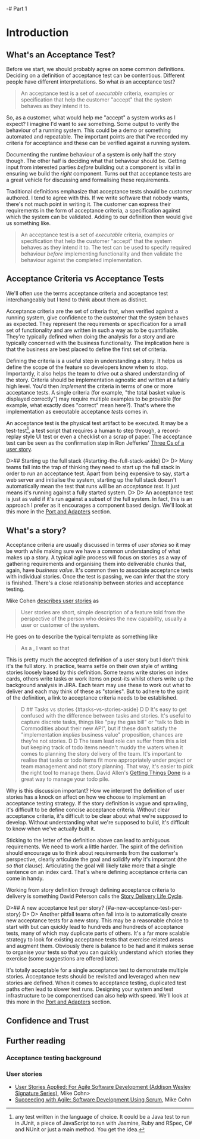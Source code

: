 -# Part 1

# Introduction


## What's an Acceptance Test?

Before we start, we should probably agree on some common definitions. Deciding on a definition of acceptance test can be contentious. Different people have different interpretations. So what _is_ an acceptance test?

> An acceptance test is a set of _executable_ criteria, examples or specification that help the customer "accept" that the system behaves as they intend it to.

So, as a customer, what would help me "accept" a system works as I expect? I imagine I'd want to _see_ something. Some output to verify the behaviour of a running system. This could be a demo or something automated and repeatable. The important points are that I've recorded my criteria for acceptance and these can be verified against a running system.

Documenting the runtime behaviour of a system is only half the story though. The other half is deciding what that behaviour should be. Getting input from interested parties _before_ building out a component is vital in ensuring we build the _right_ component. Turns out that acceptance tests are a great vehicle for discussing amd formalising these requirements.

Traditional definitions emphasize that acceptance tests should be customer authored. I tend to agree with this. If we write software that nobody wants, there's not much point in writing it. The customer can express their requirements in the form of acceptance criteria, a specification against which the system can be validated. Adding to our definition then would give us something like.

>  An acceptance test is a set of _executable_ criteria, examples or specification that help the customer "accept" that the system behaves as they intend it to. The test can be used to specify required behaviour _before_ implementing functionality and then validate the behaviour against the completed implementation.


## Acceptance Criteria vs Acceptance Tests

We'll often use the terms acceptance criteria and acceptance test interchangeably but I tend to think about them as distinct.

Acceptance criteria are the set of criteria that, when verified against a running system, give confidence to the customer that the system behaves as expected. They represent the requirements or specification for a small set of functionality and are written in such a way as to be quantifiable. They're typically defined when doing the analysis for a story and are typically concerned with the business functionality. The implication here is that the business are best placed to define the first set of criteria.

Defining the criteria is a useful step in understanding a story. It helps us define the scope of the feature so developers know when to stop. Importantly, it also helps the team to drive out a shared understanding of the story. Criteria should be implementation agnostic and written at a fairly high level. You'd then _implement_ the criteria in terms of one or more acceptance tests. A single criteria (for example, "the total basket value is displayed correctly") may require multiple examples to be provable (for example, what exactly does "correct" mean here?). That's where the implementation as executable acceptance _tests_ comes in.

An acceptance test is the physical test artifact to be executed. It may be a test-test[^test-test], a test script that requires a human to step through, a record-replay style UI test or even a checklist on a scrap of paper. The acceptance test can be seen as the confirmation step in Ron Jefferies' [Three Cs of a user story](http://xprogramming.com/articles/expcardconversationconfirmation/).

[^test-test]: any test written in the language of choice. It could be a Java test to run in JUnit, a piece of JavaScript to run with Jasmine, Ruby and RSpec, C# and NUnit or just a main method. You get the idea.




D>## Starting up the full stack {#starting-the-full-stack-aside}
D>
D> Many teams fall into the trap of thinking they need to start up the full stack in order to run an acceptance test. Apart from being expensive to say, start a web server and initialise the system, starting up the full stack doesn't automatically mean the test that runs will be an _acceptance test_. It just means it's running against a fully started system.
D>
D> An acceptance test is just as valid if it's run against a subset of the full system. In fact, this is an approach I prefer as it encourages a component based design. We'll look at this more in the [Port and Adapters](#ports-and-adapters) section.

## What's a story?

Acceptance criteria are usually discussed in terms of _user stories_ so it may be worth while making sure we have a common understanding of what makes up a story. A typical agile process will focus on stories as a way of gathering requirements and organising them into deliverable chunks that, again, have _business value_. It's common then to associate acceptance tests with individual stories. Once the test is passing, we can infer that the story is finished. There's a close relationship between stories and acceptance testing.

Mike Cohen [describes user stories](http://www.mountaingoatsoftware.com/topics/user-stories) as

> User stories are short, simple description of a feature told from the perspective of the person who desires the new capability, usually a user or customer of the system.

He goes on to describe the typical template as something like

> As a <type of user>, I want <some goal> so that <some reason>

This is pretty much the accepted definition of a user story but I don't think it's the full story. In practice, teams settle on their own style of writing stories loosely based by this definition. Some teams write stories on index cards, others write tasks or work items on post-its whilst others write up the background analysis in JIRA. Each team may use these to work out what to deliver and each may think of these as "stories". But to adhere to the spirit of the definition, a link to acceptance criteria needs to be established.

>D ## Tasks vs stories {#tasks-vs-stories-aside}
>D
>D It's easy to get confused with the difference between tasks and stories. It's useful to capture discrete tasks, things like "pay the gas bill" or "talk to Bob in Commodities about their new API", but if these don't satisfy the "implementation _implies_ business value" proposition, chances are they're not stories.
>D
>D The team lead role can suffer from this a lot but keeping track of todo items needn't muddy the waters when it comes to planning the story delivery of the team. It's important to realise that tasks or todo items fit more appropriately under project or team management and not story planning. That way, it's easier to pick the right tool to manage them. David Allen's [Getting Things Done](http://amzn.to/YwwTSX) is a great way to manage your todo pile.

Why is this discussion important? How we interpret the definition of user stories has a knock on affect on how we choose to implement an acceptance testing strategy. If the story definition is vague and sprawling, it's difficult to be define concise acceptance criteria. Without clear acceptance criteria, it's difficult to be clear about what we're supposed to develop. Without understanding what we're supposed to build, it's difficult to know when we've actually built it.

Sticking to the letter of the definition above can lead to ambiguous requirements. We need to work a little harder. The spirit of the definition should encourage us to think about requirements from the customer's perspective, clearly articulate the goal and solidify _why_ it's important (the _so that_ clause). Articulating the goal will likely take more that a single sentence on an index card. That's where defining acceptance criteria can come in handy.

Working from story definition through defining acceptance criteria to delivery is something David Peterson calls the [Story Delivery Life Cycle](#story-delivery-life-cycle).

D>## A new acceptance test per story? {#a-new-acceptance-test-per-story}
D>
D> Another pitfall teams often fall into is to automatically create new acceptance tests for a new story. This may be a reasonable choice to start with but can quickly lead to hundreds and hundreds of acceptance tests, many of which may duplicate parts of others. It's a far more scalable strategy to look for existing acceptance tests that exercise related areas and augment them. Obviously there is balance to be had and it makes sense to organise your tests so that you can quickly understand which stories they exercise (some suggestions are offered later).

It's totally acceptable for a single acceptance test to demonstrate multiple stories. Acceptance tests should be revisited and leveraged when new stories are defined. When it comes to acceptance testing, duplicated test paths often lead to slower test runs. Designing your system and test infrastructure to be componentised can also help with speed.  We'll look at this more in the [Port and Adapters](#ports-and-adapters) section.



## Confidence and Trust


## Further reading

### Acceptance testing background

### User stories
 * [User Stories Applied: For Agile Software Development (Addison Wesley Signature Series)](http://amzn.to/WLmrVy), Mike Cohn>
 * [Succeeding with Agile: Software Development Using Scrum](http://amzn.to/11jVsrz), Mike Cohn
